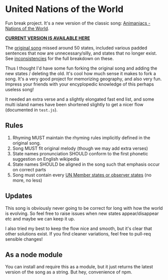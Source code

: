 # United Nations of the World

Fun break project. It's a new version of the classic song: [Animaniacs - Nations of the World](http://www.youtube.com/watch?v=IDtdQ8bTvRc).

**[CURRENT VERSION IS AVAILABLE HERE](2013-current.txt)**

The [original song](ORIGINAL.txt) missed around 50 states, included various padded sentences that now are unnecessary/silly, and states that no longer exist. See [inconsistencies](INCONSISTENCIES.md) for the full breakdown on these.

Thus I thought I'd have some fun forking the original song and adding the new states / deleting the old. It's cool how much sense it makes to fork a song. It's a very good project for memorizing geography, and also very fun. Impress your friends with your encyplopedic knowledge of this perhaps useless song!

It needed an extra verse and a slightly elongated fast end list, and some multi island names have been shortened slightly to get a nicer flow (documented in `test.js`).

## Rules

1. Rhyming MUST maintain the rhyming rules implicitly defined in the original song.
2. Song MUST fit original melody (though we may add extra verses)
3. State names pronunciation SHOULD conform to the first phonetic suggestion on English wikipedia
4. State names SHOULD be aligned in the song such that emphasis occur on correct parts
5. Song must contain every [UN Member states or observer states](http://en.wikipedia.org/wiki/List_of_sovereign_states) (no more, no less)


## Updates
This song is obviously never going to be correct for long with how the world is evolving. So feel free to raise issues when new states appear/disappear etc and maybe we can keep it up.

I also tried my best to keep the flow nice and smooth, but it's clear that other solutions exist. If you find cleaner variations, feel free to pull-req sensible changes!

## As a node module
You can install and require this as a module, but it just returns the latest version of the song as a string. But hey, convenience of npm.
